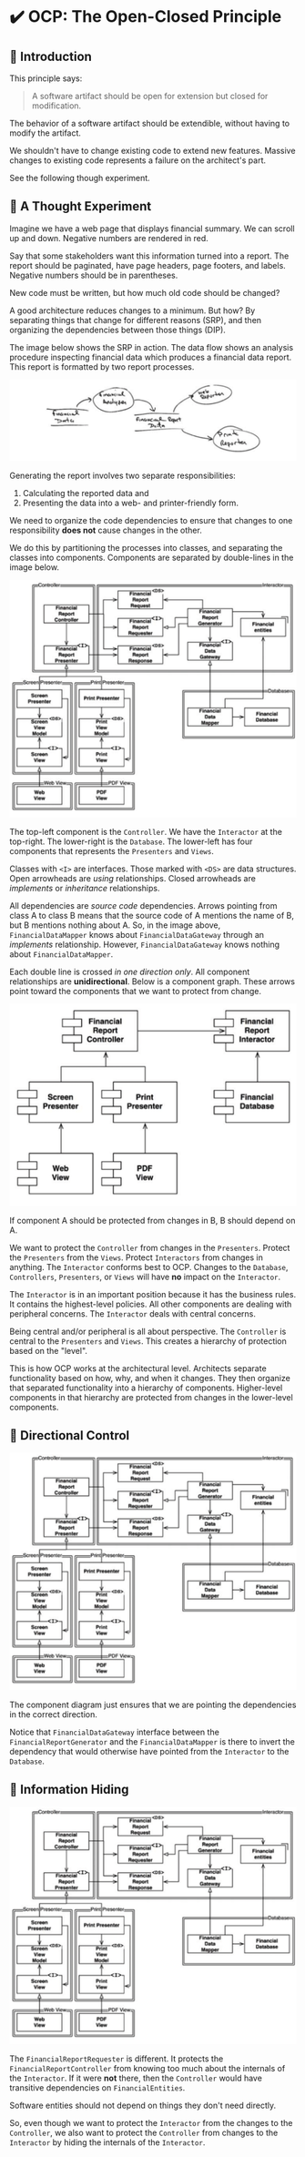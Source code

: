 # :heavy_check_mark: OCP: The Open-Closed Principle

## :round_pushpin: Introduction
This principle says:

> A software artifact should be open for extension but closed for modification.

The behavior of a software artifact should be extendible, without having to modify the artifact.

We shouldn't have to change existing code to extend new features. Massive changes to existing code represents a failure on the architect's part.

See the following though experiment.

## :round_pushpin: A Thought Experiment
Imagine we have a web page that displays financial summary. We can scroll up and down. Negative numbers are rendered in red.

Say that some stakeholders want this information turned into a report. The report should be paginated, have page headers, page footers, and labels. Negative numbers should be in parentheses.

New code must be written, but how much old code should be changed?

A good architecture reduces changes to a minimum. But how? By separating things that change for different reasons (SRP), and then organizing the dependencies between those things (DIP).

The image below shows the SRP in action. The data flow shows an analysis procedure inspecting financial data which produces a financial data report. This report is formatted by two report processes.

![Image of applied SRP](../images/solid-principles/ocp/applied-srp.png)

Generating the report involves two separate responsibilities:
1. Calculating the reported data and
2. Presenting the data into a web- and printer-friendly form.

We need to organize the code dependencies to ensure that changes to one responsibility **does not** cause changes in the other.

We do this by partitioning the processes into classes, and separating the classes into components. Components are separated by double-lines in the image below.

![Image of separating into classes and components](../images/solid-principles/ocp/classes-components.png)

The top-left component is the `Controller`. We have the `Interactor` at the top-right. The lower-right is the `Database`. The lower-left has four components that represents the `Presenters` and `Views`.

Classes with `<I>` are interfaces. Those marked with `<DS>` are data structures. Open arrowheads are *using* relationships. Closed arrowheads are *implements* or *inheritance* relationships.

All dependencies are *source code* dependencies. Arrows pointing from class A to class B means that the source code of A mentions the name of B, but B mentions nothing about A. So, in the image above, `FinancialDataMapper` knows about `FinancialDataGateway` through an *implements* relationship. However, `FinancialDataGateway` knows nothing about `FinancialDataMapper`.

Each double line is crossed *in one direction only*. All component relationships are **unidirectional**. Below is a component graph. These arrows point toward the components that we want to protect from change.

![Image of a component graph](../images/solid-principles/ocp/component-graph.png)

If component A should be protected from changes in B, B should depend on A.

We want to protect the `Controller` from changes in the `Presenters`. Protect the `Presenters` from the `Views`. Protect `Interactors` from changes in anything. The `Interactor` conforms best to OCP. Changes to the `Database`, `Controllers`, `Presenters`, or `Views` will have **no** impact on the `Interactor`.

The `Interactor` is in an important position because it has the business rules. It contains the highest-level policies. All other components are dealing with peripheral concerns. The `Interactor` deals with central concerns.

Being central and/or peripheral is all about perspective. The `Controller` is central to the `Presenters` and `Views`. This creates a hierarchy of protection based on the "level".

This is how OCP works at the architectural level. Architects separate functionality based on how, why, and when it changes. They then organize that separated functionality into a hierarchy of components. Higher-level components in that hierarchy are protected from changes in the lower-level components.

## :round_pushpin: Directional Control
![Image of separating into classes and components](../images/solid-principles/ocp/classes-components.png)

The component diagram just ensures that we are pointing the dependencies in the correct direction.

Notice that `FinancialDataGateway` interface between the `FinancialReportGenerator` and the `FinancialDataMapper` is there to invert the dependency that would otherwise have pointed from the `Interactor` to the `Database`.

## :round_pushpin: Information Hiding
![Image of separating into classes and components](../images/solid-principles/ocp/classes-components.png)

The `FinancialReportRequester` is different. It protects the `FinancialReportController` from knowing too much about the internals of the `Interactor`. If it were **not** there, then the `Controller` would have transitive dependencies on `FinancialEntities`.

Software entities should not depend on things they don't need directly.

So, even though we want to protect the `Interactor` from the changes to the `Controller`, we also want to protect the `Controller` from changes to the `Interactor` by hiding the internals of the `Interactor`.

